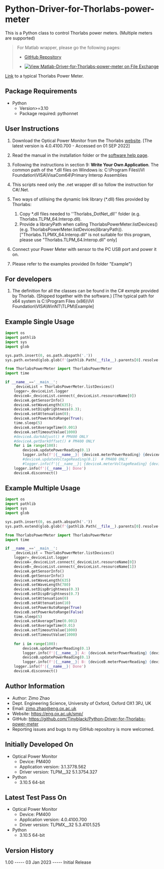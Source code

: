 # Python-Driver-for-Thorlabs-power-meter

This is a Python class to control Thorlabs power meters. (Multiple meters are supported)


> For Matlab wrapper, please go the following pages:
>
> * [GitHub Repository](https://github.com/Tinyblack/Matlab-Driver-for-Thorlabs-power-meter)
> 
> * [![View Matlab-Driver-for-Thorlabs-power-meter on File Exchange](https://www.mathworks.com/matlabcentral/images/matlab-file-exchange.svg)](https://uk.mathworks.com/matlabcentral/fileexchange/92803-matlab-driver-for-thorlabs-power-meter)


[Link](https://www.thorlabs.com/newgrouppage9.cfm?objectgroup_id=10562) to a typical Thorlabs Power Meter.

## Package Requirements

* Python
  * Version>=3.10
  * Package required: pythonnet

## User Instructions

1. Download the Optical Power Monitor from the Thorlabs [website](https://www.thorlabs.com/software_pages/ViewSoftwarePage.cfm?Code=OPM). [The latest version is 4.0.4100.700 - Accessed on 01 SEP 2022]
2. Read the manual in the installation folder or the [software help page](https://www.thorlabs.com/software/MUC/OPM/v3.0/TL_OPM_V3.0_web-secured.pdf).
3. Following the instructions in section 9: **Write Your Own Application**. The common path of the *.dll files on Windows is: C:\Program Files\IVI Foundation\VISA\VisaCom64\Primary Interop Assemblies
4. This scripts need only the .net wrapper dll so follow the instruction for C#/.Net.
5. Two ways of utilising the dynamic link library (*.dll) files provided by Thorlabs:

   1. Copy *.dll files needed to ''Thorlabs_DotNet_dll'' folder (e.g. Thorlabs.TLPM_64.Interop.dll).
   2. Provide a libraryPath when calling ThorlabsPowerMeter.listDevices() (e.g. ThorlabsPowerMeter.listDevices(libraryPath)). ["Thorlabs.TLPMX_64.Interop.dll" is not suitable for this program, please use "Thorlabs.TLPM_64.Interop.dll" only]

6. Connect your Power Meter with sensor to the PC USB port and power it on.

7. Please refer to the examples provided (In folder "Example")

## For developers

1. The definition for all the classes can be found in the C# exmple provided by Thorlab. (Shipped together with the software.) [The typical path for x64 system is C:\Program Files (x86)\IVI Foundation\VISA\WinNT\TLPM\Example]

## Example Single Usage

```python
import os
import pathlib
import sys
import glob

sys.path.insert(0, os.path.abspath('.'))
sys.path.extend(glob.glob(f'{pathlib.Path(__file__).parents[0].resolve()}/*/**/', recursive=True))

from ThorlabsPowerMeter import ThorlabsPowerMeter
import time

if __name__=='__main__':
    _deviceList = ThorlabsPowerMeter.listDevices()
    logger=_deviceList.logger
    deviceA=_deviceList.connect(_deviceList.resourceName[0])
    deviceA.getSensorInfo()
    deviceA.setWaveLength(635);                              
    deviceA.setDispBrightness(0.3);                          
    deviceA.setAttenuation(0);                               
    deviceA.setPowerAutoRange(True);                            
    time.sleep(5)                                                    
    deviceA.setAverageTime(0.001)                           
    deviceA.setTimeoutValue(1000)                               
    #deviceA.darkAdjust() # PM400 ONLY                                   
    #deviceA.getDarkOffset() # PM400 ONLY                                
    for i in range(100):
        deviceA.updatePowerReading(0.1)
        logger.info(f'|{__name__}| {deviceA.meterPowerReading} {deviceA.meterPowerUnit}')
        #deviceA.updateVoltageReading(0.1)  # PM400 ONLY  
        #logger.info(f'|{__name__}| {deviceA.meterVoltageReading} {deviceA.meterVoltageUnit}')  # PM400 ONLY  
    logger.info(f'|{__name__}| Done')                       
    deviceA.disconnect()
```

## Example Multiple Usage

```python
import os
import pathlib
import sys
import glob

sys.path.insert(0, os.path.abspath('.'))
sys.path.extend(glob.glob(f'{pathlib.Path(__file__).parents[0].resolve()}/*/**/', recursive=True))

from ThorlabsPowerMeter import ThorlabsPowerMeter
import time

if __name__=='__main__':
    _deviceList = ThorlabsPowerMeter.listDevices()
    logger=_deviceList.logger
    deviceA=_deviceList.connect(_deviceList.resourceName[0])
    deviceB=_deviceList.connect(_deviceList.resourceName[1])
    deviceA.getSensorInfo()
    deviceB.getSensorInfo()
    deviceA.setWaveLength(635) 
    deviceB.setWaveLength(780)                            
    deviceA.setDispBrightness(0.3) 
    deviceB.setDispBrightness(0.7)                          
    deviceA.setAttenuation(0)      
    deviceB.setAttenuation(10)                          
    deviceA.setPowerAutoRange(True)
    deviceB.setPowerAutoRange(False)                             
    time.sleep(5)                                                    
    deviceA.setAverageTime(0.001)
    deviceB.setAverageTime(0.01)                           
    deviceA.setTimeoutValue(1000)                             
    deviceB.setTimeoutValue(1000)                               
                             
    for i in range(100):
        deviceA.updatePowerReading(0.1)
        logger.info(f'|{__name__}| A: {deviceA.meterPowerReading} {deviceA.meterPowerUnit}')
        deviceB.updatePowerReading(0.1)
        logger.info(f'|{__name__}| B: {deviceB.meterPowerReading} {deviceB.meterPowerUnit}')
    logger.info(f'|{__name__}| Done')                          
    deviceA.disconnect()
```

## Author Information

* Author: Zimo Zhao
* Dept. Engineering Science, University of Oxford, Oxford OX1 3PJ, UK
* Email: zimo.zhao@eng.ox.ac.uk
* Website: https://eng.ox.ac.uk/smp/
* GitHub: https://github.com/Tinyblack/Python-Driver-for-Thorlabs-power-meter
* Reporting issues and bugs to my GitHub repository is more welcomed.

## Initially Developed On

* Optical Power Monitor
  * Device: PM400
  * Application version: 3.1.3778.562
  * Driver version: TLPM__32 5.1.3754.327
* Python
  * 3.10.5 64-bit

## Latest Test Pass On

* Optical Power Monitor
  * Device: PM400
  * Application version: 4.0.4100.700
  * Driver version: TLPMX__32 5.3.4101.525
* Python
  * 3.10.5 64-bit

## Version History

1.00 ----- 03 Jan 2023 ----- Initial Release

